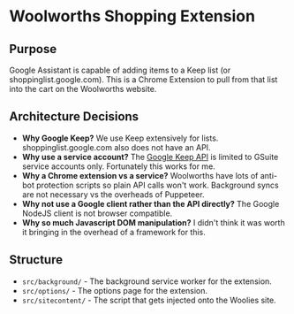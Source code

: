 # Woolworths Shopping Extension

## Purpose
Google Assistant is capable of adding items to a Keep list (or shoppinglist.google.com). This is a Chrome Extension to pull from that list into the cart on the Woolworths website.


## Architecture Decisions
- **Why Google Keep?** We use Keep extensively for lists. shoppinglist.google.com also does not have an API.
- **Why use a service account?** The [Google Keep API](https://developers.google.com/keep/api/reference/rest) is limited to GSuite service accounts only. Fortunately this works for me.
- **Why a Chrome extension vs a service?** Woolworths have lots of anti-bot protection scripts so plain API calls won't work. Background syncs are not necessary vs the overheads of Puppeteer.
- **Why not use a Google client rather than the API directly?** The Google NodeJS client is not browser compatible.
- **Why so much Javascript DOM manipulation?** I didn't think it was worth it bringing in the overhead of a framework for this.


## Structure
- `src/background/` - The background service worker for the extension.
- `src/options/` - The options page for the extension.
- `src/sitecontent/` - The script that gets injected onto the Woolies site.

